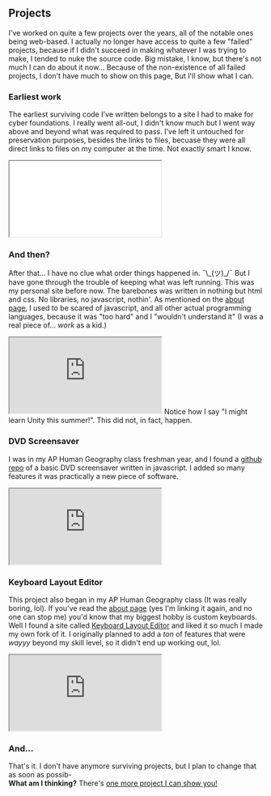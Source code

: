 ## <div class="head-wrapper"><span class="head pe-1">Projects</span></div>

I've worked on quite a few projects over the years, all of the notable ones being web-based. I actually no longer have access to quite a few "failed" projects, because if I didn't succeed in making whatever I was trying to make, I tended to nuke the source code. Big mistake, I know, but there's not much I can do about it now... Because of the non-existence of all failed projects, I don't have much to show on this page, But I'll show what I can.

### <div class="head-wrapper"><span class="head pe-1">Earliest work</span></div>

The earliest surviving code I've written belongs to a site I had to make for cyber foundations. I really went all-out, I didn't know much but I went way above and beyond what was required to pass. I've left it untouched for preservation purposes, besides the links to files, becuase they were all direct links to files on my computer at the time. Not exactly smart I know.

<iframe src="/WebSite-main/awesome-cool-homepage/"></iframe>

### <div class="head-wrapper"><span class="head pe-1">And then?</span></div>

After that... I have no clue what order things happened in. ¯\\\_(ツ)\_/¯ But I have gone through the trouble of keeping what was left running. This was my personal site before now. The barebones was written in nothing but html and css. No libraries, no javascript, nothin'. As mentioned on the [about page](/about/), I used to be scared of javascript, and all other actual programming languages, because it was "too hard" and I "wouldn't understand it" (I was a real piece of... _work_ as a kid.)

<!-- TODO: Upload remains of personal site -->
<iframe src="https://readf0x.github.io"></iframe>
Notice how I say "I might learn Unity this summer!". This did not, in fact, happen.

### <div class="head-wrapper"><span class="head pe-1">DVD Screensaver</span></div>

I was in my AP Human Geography class freshman year, and I found a [github repo](https://github.com/AlessioMaddaluno/bouncing-dvd-logo) of a basic DVD screensaver written in javascript. I added so many features it was practically a new piece of software.

<iframe src="https://readf0x.github.io/dvd"></iframe>

### <div class="head-wrapper"><span class="head pe-1">Keyboard Layout Editor</span></div>

This project also began in my AP Human Geography class (It was really boring, lol). If you've read the [about page](/about/) (yes I'm linking it again, and no one can stop me) you'd know that my biggest hobby is custom keyboards. Well I found a site called [Keyboard Layout Editor](http://www.keyboard-layout-editor.com/) and liked it so much I made my own fork of it. I originally planned to add a _ton_ of features that were _wayyy_ beyond my skill level, so it didn't end up working out, lol.

<iframe src="https://readf0x.github.io/keyboard-layout-editor/"></iframe>

### <div class="head-wrapper"><span class="head pe-1">And...</span></div>

That's it. I don't have anymore surviving projects, but I plan to change that as soon as possib-<br>
**What am I thinking?** There's [one more project I can show you!](/)
